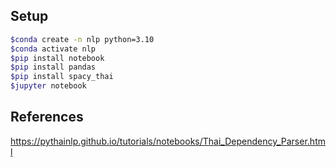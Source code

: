 ## Setup
```bash
$conda create -n nlp python=3.10
$conda activate nlp
$pip install notebook
$pip install pandas
$pip install spacy_thai
$jupyter notebook
```

## References
https://pythainlp.github.io/tutorials/notebooks/Thai_Dependency_Parser.html
